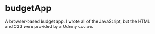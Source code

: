 # budgetApp
A browser-based budget app. I wrote all of the JavaScript, but the HTML and CSS were provided by a Udemy course.
